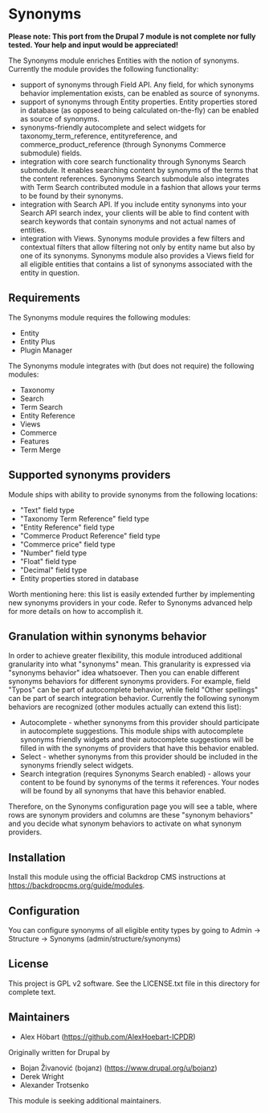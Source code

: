 Synonyms
========

**Please note:
This port from the Drupal 7 module is not complete nor fully tested. Your 
help and input would be appreciated!**

The Synonyms module enriches Entities with the notion of synonyms. Currently the
module provides the following functionality:
- support of synonyms through Field API. Any field, for which synonyms behavior
  implementation exists, can be enabled as source of synonyms.
- support of synonyms through Entity properties. Entity properties stored in
  database (as opposed to being calculated on-the-fly) can be enabled as source
  of synonyms.
- synonyms-friendly autocomplete and select widgets for taxonomy_term_reference,
  entityreference, and commerce_product_reference (through Synonyms Commerce
  submodule) fields.
- integration with core search functionality through Synonyms Search
  submodule. It enables searching content by synonyms of the terms that the
  content references. Synonyms Search submodule also integrates with Term Search
  contributed module in a fashion that allows your terms to be found by their
  synonyms.
- integration with Search API. If you include entity synonyms into your Search
  API search index, your clients will be able to find content with search
  keywords that contain synonyms and not actual names of entities.
- integration with Views. Synonyms module provides a few filters and contextual
  filters that allow filtering not only by entity name but also by one of its
  synonyms. Synonyms module also provides a Views field for all eligible
  entities that contains a list of synonyms associated with the entity in
  question.

Requirements
------------

The Synonyms module requires the following modules:
- Entity 
- Entity Plus
- Plugin Manager

The Synonyms module integrates with (but does not require) the following
modules:
- Taxonomy
- Search
- Term Search
- Entity Reference
- Views
- Commerce
- Features
- Term Merge

Supported synonyms providers
----------------------------

Module ships with ability to provide synonyms from the following locations:
- "Text" field type
- "Taxonomy Term Reference" field type
- "Entity Reference" field type
- "Commerce Product Reference" field type
- "Commerce price" field type
- "Number" field type
- "Float" field type
- "Decimal" field type
- Entity properties stored in database

Worth mentioning here: this list is easily extended further by implementing new
synonyms providers in your code. Refer to Synonyms advanced help for more
details on how to accomplish it.

Granulation within synonyms behavior
------------------------------------

In order to achieve greater flexibility, this module introduced additional
granularity into what "synonyms" mean. This granularity is expressed via
"synonyms behavior" idea whatsoever. Then you can enable different synonyms
behaviors for different synonyms providers. For example, field "Typos" can be
part of autocomplete behavior, while field "Other spellings" can be part of
search integration behavior. Currently the following synonym behaviors are
recognized (other modules actually can extend this list):
- Autocomplete - whether synonyms from this provider should participate in
  autocomplete suggestions. This module ships with autocomplete synonyms
  friendly widgets and their autocomplete suggestions will be filled in with the
  synonyms of providers that have this behavior enabled.
- Select - whether synonyms from this provider should be included in the
  synonyms friendly select widgets.
- Search integration (requires Synonyms Search enabled) - allows your content to
  be found by synonyms of the terms it references. Your nodes will be found by
  all synonyms that have this behavior enabled.

Therefore, on the Synonyms configuration page you will see a table, where rows
are synonym providers and columns are these "synonym behaviors" and you decide
what synonym behaviors to activate on what synonym providers.

Installation
------------
Install this module using the official Backdrop CMS instructions at https://backdropcms.org/guide/modules.

Configuration
-------------
You can configure synonyms of all eligible entity types by going to Admin ->
Structure -> Synonyms (admin/structure/synonyms)

License
-------
This project is GPL v2 software. See the LICENSE.txt file in this directory for complete text.

Maintainers
-----------
- Alex Höbart (https://github.com/AlexHoebart-ICPDR)

Originally written for Drupal by
- Bojan Živanović (bojanz) (https://www.drupal.org/u/bojanz)
- Derek Wright
- Alexander Trotsenko

This module is seeking additional maintainers.
